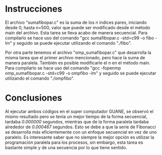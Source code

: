 # Instrucciones

El archivo "sumafibopar.c" es la suma de los n indices pares, iniciando desde 0, hasta n=500, valor que puede ser modificado desde el método main del archivo. Esta tarea se lleva acabo de manera secuencial. 
Para compilarlo se hace uso del comando "gcc sumafibopar.c -std=c99 -o fibo -lm" y seguido se puede ejecutar utilizando el comando "./fibo".

Por otra parte tenemos el archivo "omp_sumafibopar.c" que desarrolla la misma tarea que el primer archivo mencionado, pero hace la suma de manera paralela. También es posible modificarle el n en el método main.
Para compilarlo se hace uso del comando "gcc -fopenmp omp_sumafibopar.c -std=c99 -o ompfibo -lm" y seguido se puede ejecutar utilizando el comando "./ompfibo".


# Conclusiones

Al ejecutar ambos códigos en el super computador GUANE, se observó el mismo resultado pero se tenía un mejor tiempo de la forma secuencial, tardaba *0.000000* segundos, mientras que de la forma paralela tardaba alrededor de *0.000467* segundos.
Esto se debe a que la serie de Fibonacci se desarrolla más eficientemente con un enfoque secuencial en vez de uno paralelo. Es interesante saber que no siempre la mejor opción es utilizar la programación paralela para los procesos, sin embargo, esta tarea es bastante simple y de una secuencia por lo que tiene sentido.
